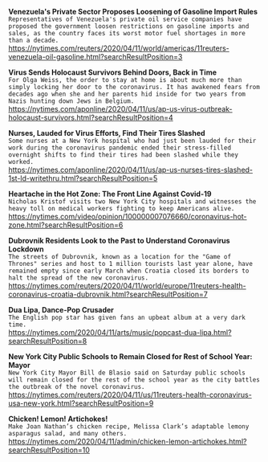 **Venezuela's Private Sector Proposes Loosening of Gasoline Import Rules**\
`Representatives of Venezuela's private oil service companies have proposed the government loosen restrictions on gasoline imports and sales, as the country faces its worst motor fuel shortages in more than a decade.`\
https://nytimes.com/reuters/2020/04/11/world/americas/11reuters-venezuela-oil-gasoline.html?searchResultPosition=3

**Virus Sends Holocaust Survivors Behind Doors, Back in Time**\
`For Olga Weiss, the order to stay at home is about much more than simply locking her door to the coronavirus. It has awakened fears from decades ago when she and her parents hid inside for two years from Nazis hunting down Jews in Belgium. `\
https://nytimes.com/aponline/2020/04/11/us/ap-us-virus-outbreak-holocaust-survivors.html?searchResultPosition=4

**Nurses, Lauded for Virus Efforts, Find Their Tires Slashed**\
`Some nurses at a New York hospital who had just been lauded for their work during the coronavirus pandemic ended their stress-filled overnight shifts to find their tires had been slashed while they worked.`\
https://nytimes.com/aponline/2020/04/11/us/ap-us-nurses-tires-slashed-1st-ld-writethru.html?searchResultPosition=5

**Heartache in the Hot Zone: The Front Line Against Covid-19**\
`Nicholas Kristof visits two New York City hospitals and witnesses the heavy toll on medical workers fighting to keep Americans alive.`\
https://nytimes.com/video/opinion/100000007076660/coronavirus-hot-zone.html?searchResultPosition=6

**Dubrovnik Residents Look to the Past to Understand Coronavirus Lockdown**\
`The streets of Dubrovnik, known as a location for the "Game of Thrones" series and host to 1 million tourists last year alone, have remained empty since early March when Croatia closed its borders to halt the spread of the new coronavirus.`\
https://nytimes.com/reuters/2020/04/11/world/europe/11reuters-health-coronavirus-croatia-dubrovnik.html?searchResultPosition=7

**Dua Lipa, Dance-Pop Crusader**\
`The English pop star has given fans an upbeat album at a very dark time.`\
https://nytimes.com/2020/04/11/arts/music/popcast-dua-lipa.html?searchResultPosition=8

**New York City Public Schools to Remain Closed for Rest of School Year: Mayor**\
`New York City Mayor Bill de Blasio said on Saturday public schools will remain closed for the rest of the school year as the city battles the outbreak of the novel coronavirus. `\
https://nytimes.com/reuters/2020/04/11/us/11reuters-health-coronavirus-usa-new-york.html?searchResultPosition=9

**Chicken! Lemon! Artichokes!**\
`Make Joan Nathan’s chicken recipe, Melissa Clark’s adaptable lemony asparagus salad, and many others.`\
https://nytimes.com/2020/04/11/admin/chicken-lemon-artichokes.html?searchResultPosition=10

